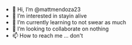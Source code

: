 - 👋 Hi, I’m @mattmendoza23
- 👀 I’m interested in stayin alive
- 🌱 I’m currently learning to not swear as much
- 💞️ I’m looking to collaborate on nothing
- 📫 How to reach me ... don't

<!---
mattmendoza23/mattmendoza23 is a ✨ special ✨ repository because its `README.md` (this file) appears on your GitHub profile.
You can click the Preview link to take a look at your changes.
--->
